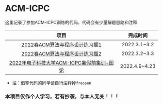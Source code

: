 # ACM-ICPC
 这里记录了参加ACM-ICPC训练的代码，代码会有少量解题思路和注释

|                             项目                             |   完成时间    |
| :----------------------------------------------------------: | :-----------: |
| [2022春ACM算法与程序设计练习题1](https://github.com/LRL52/ACM-ICPC/tree/master/2022春ACM算法与程序设计练习题1) | 2022.3.1~3.2  |
| [2022春ACM算法与程序设计练习题2](https://github.com/LRL52/ACM-ICPC/tree/master/2022春ACM算法与程序设计练习题2) | 2022.3.2~3.3  |
| [2022年电子科技大学ACM-ICPC暑假前集训-图论](https://github.com/LRL52/ACM-ICPC/tree/master/2022%E5%B9%B4%E7%94%B5%E5%AD%90%E7%A7%91%E6%8A%80%E5%A4%A7%E5%AD%A6ACM-ICPC%E6%9A%91%E5%81%87%E5%89%8D%E9%9B%86%E8%AE%AD-%E5%9B%BE%E8%AE%BA) | 2022.4.9~4.23 |

- 注：借鉴代码的同学请自行注释掉`freopen`

### 本项目仅作个人学习，若有抄袭，与本人无关！！！

